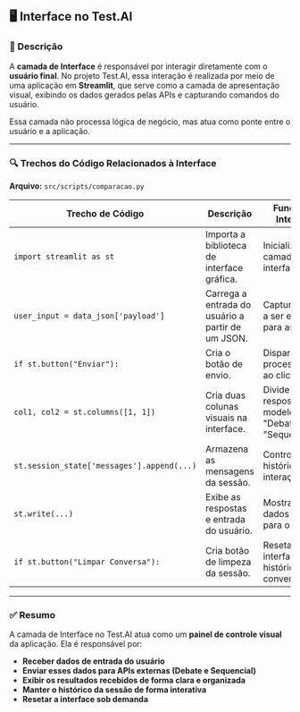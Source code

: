 ## 🖥️ Interface no Test.AI

### 📌 Descrição
A **camada de Interface** é responsável por interagir diretamente com o **usuário final**. No projeto Test.AI, essa interação é realizada por meio de uma aplicação em **Streamlit**, que serve como a camada de apresentação visual, exibindo os dados gerados pelas APIs e capturando comandos do usuário.

Essa camada não processa lógica de negócio, mas atua como ponte entre o usuário e a aplicação.

---

### 🔍 Trechos do Código Relacionados à Interface

**Arquivo:** `src/scripts/comparacao.py`

| Trecho de Código | Descrição | Função na Interface |
|------------------|-----------|---------------------|
| `import streamlit as st` | Importa a biblioteca de interface gráfica. | Inicializa a camada de interface web. |
| `user_input = data_json['payload']` | Carrega a entrada do usuário a partir de um JSON. | Captura o dado a ser enviado para as APIs. |
| `if st.button("Enviar"):` | Cria o botão de envio. | Dispara o processamento ao clicar. |
| `col1, col2 = st.columns([1, 1])` | Cria duas colunas visuais na interface. | Divide as respostas do modelo "Debate" e "Sequencial". |
| `st.session_state['messages'].append(...)` | Armazena as mensagens da sessão. | Controla o histórico da interação. |
| `st.write(...)` | Exibe as respostas e entrada do usuário. | Mostra os dados na tela para o usuário. |
| `if st.button("Limpar Conversa"):` | Cria botão de limpeza da sessão. | Reseta a interface e o histórico da conversa. |

---

### ✅ Resumo

A camada de Interface no Test.AI atua como um **painel de controle visual** da aplicação. Ela é responsável por:

- **Receber dados de entrada do usuário**
- **Enviar esses dados para APIs externas (Debate e Sequencial)**
- **Exibir os resultados recebidos de forma clara e organizada**
- **Manter o histórico da sessão de forma interativa**
- **Resetar a interface sob demanda**
